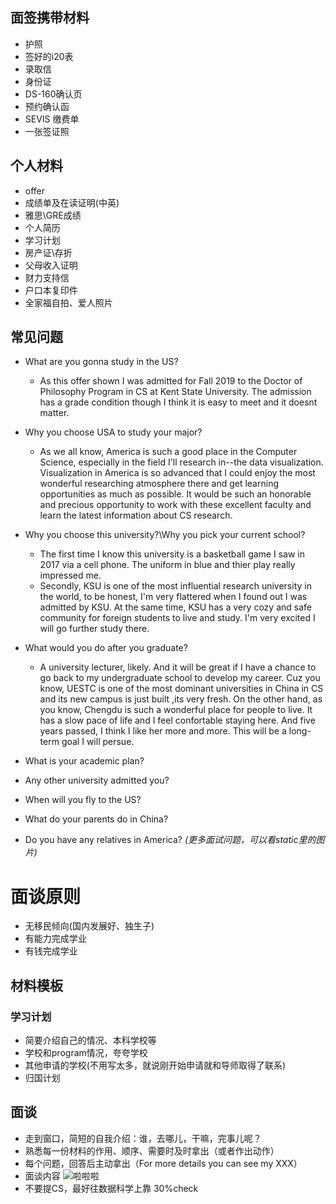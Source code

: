 ## 面签携带材料
* 护照
* 签好的i20表
* 录取信
* 身份证
* DS-160确认页
* 预约确认函
* SEVIS 缴费单
* 一张签证照

## 个人材料
* offer
* 成绩单及在读证明(中英)
* 雅思\GRE成绩
* 个人简历
* 学习计划
* 房产证\存折
* 父母收入证明
* 财力支持信
* 户口本复印件
* 全家福自拍、爱人照片
  
## 常见问题
* What are you gonna study in the US?
  * As this offer shown I was admitted for Fall 2019 to the Doctor of Philosophy Program in CS at Kent State University. The admission has a grade condition though I think it is easy to meet and it doesnt matter.
* Why you choose USA to study your major?
  * As we all know, America is such a good place in the Computer Science, especially in the field I'll research in--the data visualization. Visualization in America is so advanced that I could enjoy the most wonderful researching atmosphere there and get learning opportunities as much as possible. It would be such an honorable and precious opportunity to work with these excellent faculty and learn the latest information about CS research.
* Why you choose this university?\Why you pick your current school?
  * The first time I know this university is a basketball game I saw in 2017 via a cell phone. The uniform in blue and thier play really impressed me. 
  * Secondly, KSU is one of the most influential research university in the world, to be honest, I'm very flattered when I found out I was admitted by KSU. At the same time, KSU has a very cozy and safe community for foreign students to live and study. I'm very excited I will go further study there.
* What would you do after you graduate?
  * A university lecturer, likely. And it will be great if I have a chance to go back to my undergraduate school to develop my career. Cuz you know, UESTC is one of the most dominant universities in China in CS and its new campus is just built ,its very fresh. On the other hand, as you know, Chengdu is such a wonderful place for people to live. It has a slow pace of life and I feel confortable staying here. And five years passed, I think I like her more and more. This will be a long-term goal I will persue.
* What is your academic plan?

* Any other university admitted you?
* When will you fly to the US?
* What do your parents do in China?
* Do you have any relatives in America?
*(更多面试问题，可以看static里的图片)*


# 面谈原则
* 无移民倾向(国内发展好、独生子)
* 有能力完成学业
* 有钱完成学业

## 材料模板
### 学习计划
* 简要介绍自己的情况、本科学校等
* 学校和program情况，夸夸学校
* 其他申请的学校(不用写太多，就说刚开始申请就和导师取得了联系)
* 归国计划
  
## 面谈
* 走到窗口，简短的自我介绍：谁，去哪儿，干嘛，完事儿呢？
* 熟悉每一份材料的作用、顺序、需要时及时拿出（或者作出动作）
* 每个问题，回答后主动拿出（For more details you can see my XXX）
* 面谈内容
![啦啦啦](..\..\static\6.4.2.jpg)
* 不要提CS，最好往数据科学上靠 30%check

